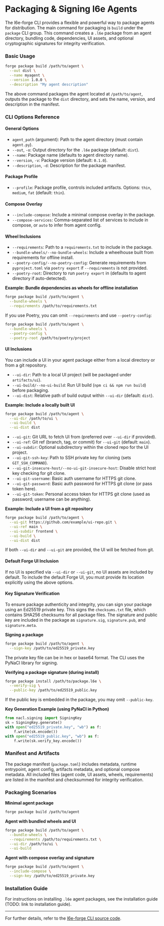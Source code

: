 # Packaging & Signing l6e Agents

The l6e-forge CLI provides a flexible and powerful way to package agents for distribution. The main command for packaging is `build` under the `package` CLI group. This command creates a `.l6e` package from an agent directory, bundling code, dependencies, UI assets, and optional cryptographic signatures for integrity verification. 

### Basic Usage

```bash
forge package build /path/to/agent \
  --out dist \
  --name myagent \
  --version 1.0.0 \
  --description "My agent description"
```

The above command packages the agent located at `/path/to/agent`, outputs the package to the `dist` directory, and sets the name, version, and description in the manifest.

### CLI Options Reference

#### General Options

- `agent_path` (argument): Path to the agent directory (must contain `agent.py`).
- `--out`, `-o`: Output directory for the `.l6e` package (default: `dist`).
- `--name`: Package name (defaults to agent directory name).
- `--version`, `-v`: Package version (default: `0.1.0`).
- `--description`, `-d`: Description for the package manifest.

#### Package Profile

- `--profile`: Package profile, controls included artifacts. Options: `thin`, `medium`, `fat` (default: `thin`).

#### Compose Overlay

- `--include-compose`: Include a minimal compose overlay in the package.
- `--compose-services`: Comma-separated list of services to include in compose, or `auto` to infer from agent config.

#### Wheel Inclusions

- `--requirements`: Path to a `requirements.txt` to include in the package.
- `--bundle-wheels/--no-bundle-wheels`: Include a wheelhouse built from requirements for offline install.
- `--poetry-config/--no-poetry-config`: Generate requirements from `pyproject.toml` via `poetry export` if `--requirements` is not provided.
- `--poetry-root`: Directory to run `poetry export` in (defaults to agent directory if auto-detected).

**Example: Bundle dependencies as wheels for offline installation**
```bash
forge package build /path/to/agent \
  --bundle-wheels \
  --requirements /path/to/requirements.txt
```
If you use Poetry, you can omit `--requirements` and use `--poetry-config`:
```bash
forge package build /path/to/agent \
  --bundle-wheels \
  --poetry-config \
  --poetry-root /path/to/poetry/project
```

#### UI Inclusions

You can include a UI in your agent package either from a local directory or from a git repository.

- `--ui-dir`: Path to a local UI project (will be packaged under `artifacts/ui`).
- `--ui-build/--no-ui-build`: Run UI build (`npm ci && npm run build`) before packaging.
- `--ui-dist`: Relative path of build output within `--ui-dir` (default: `dist`).

**Example: Include a locally built UI**
```bash
forge package build /path/to/agent \
  --ui-dir /path/to/ui \
  --ui-build \
  --ui-dist dist
```

- `--ui-git`: Git URL to fetch UI from (preferred over `--ui-dir` if provided).
- `--ui-ref`: Git ref (branch, tag, or commit) for `--ui-git` (default: `main`).
- `--ui-subdir`: Optional subdirectory within the cloned repo for the UI project.
- `--ui-git-ssh-key`: Path to SSH private key for cloning (sets `GIT_SSH_COMMAND`).
- `--ui-git-insecure-host/--no-ui-git-insecure-host`: Disable strict host key checking for git clone.
- `--ui-git-username`: Basic auth username for HTTPS git clone.
- `--ui-git-password`: Basic auth password for HTTPS git clone (or pass token here).
- `--ui-git-token`: Personal access token for HTTPS git clone (used as password; username can be anything).

**Example: Include a UI from a git repository**
```bash
forge package build /path/to/agent \
  --ui-git https://github.com/example/ui-repo.git \
  --ui-ref main \
  --ui-subdir frontend \
  --ui-build \
  --ui-dist dist
```

If both `--ui-dir` and `--ui-git` are provided, the UI will be fetched from git.

#### Default Forge UI Inclusion

If no UI is specified via `--ui-dir` or `--ui-git`, no UI assets are included by default. To include the default Forge UI, you must provide its location explicitly using the above options.

#### Key Signature Verification

To ensure package authenticity and integrity, you can sign your package using an Ed25519 private key. This signs the `checksums.txt` file, which contains SHA256 checksums for all package files. The signature and public key are included in the package as `signature.sig`, `signature.pub`, and `signature.meta`.

**Signing a package**
```bash
forge package build /path/to/agent \
  --sign-key /path/to/ed25519_private.key
```

The private key file can be in hex or base64 format. The CLI uses the PyNaCl library for signing.

**Verifying a package signature (during install)**
```bash
forge package install /path/to/package.l6e \
  --verify-sig \
  --public-key /path/to/ed25519_public.key
```

If the public key is embedded in the package, you may omit `--public-key`.

**Key Generation Example (using PyNaCl in Python)**
```python
from nacl.signing import SigningKey
sk = SigningKey.generate()
with open("ed25519_private.key", "wb") as f:
    f.write(sk.encode())
with open("ed25519_public.key", "wb") as f:
    f.write(sk.verify_key.encode())
```

### Manifest and Artifacts

The package manifest (`package.toml`) includes metadata, runtime entrypoint, agent config, artifacts metadata, and optional compose metadata. All included files (agent code, UI assets, wheels, requirements) are listed in the manifest and checksummed for integrity verification.

### Packaging Scenarios

**Minimal agent package**
```bash
forge package build /path/to/agent
```

**Agent with bundled wheels and UI**
```bash
forge package build /path/to/agent \
  --bundle-wheels \
  --requirements /path/to/requirements.txt \
  --ui-dir /path/to/ui \
  --ui-build
```

**Agent with compose overlay and signature**
```bash
forge package build /path/to/agent \
  --include-compose \
  --sign-key /path/to/ed25519_private.key
```

### Installation Guide

For instructions on installing `.l6e` agent packages, see the installation guide (TODO: link to installation guide).

---

For further details, refer to the [l6e-forge CLI source code](https://github.com/l6e-ai/forge/blob/main/l6e_forge/cli/package.py).
